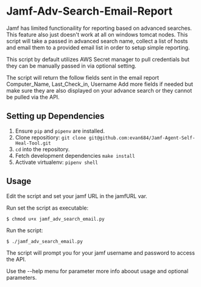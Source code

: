 # Jamf-Adv-Search-Email-Report
Jamf has limited functionaility for reporting based on advanced searches. This feature also just doesn't work at all on windows tomcat nodes. This script will take a passed in advanced search name, collect a list of hosts and email them to a provided email list in order to setup simple reporting.

This script by default utilizes AWS Secret manager to pull credentials but they can be manually passed in via optional setting.

The script will return the follow fields sent in the email report
Computer_Name, Last_Check_in, Username
Add more fields if needed but make sure they are also displayed on your advance search or they cannot be pulled via the API.


Setting up Dependencies
-------------------------

1. Ensure ``pip`` and ``pipenv`` are installed.
2. Clone repositiory: ``git clone git@github.com:evan684/Jamf-Agent-Self-Heal-Tool.git``
2. ``cd`` into the repository.
4. Fetch development dependencies ``make install``
5. Activate virtualenv: ``pipenv shell``

Usage
-----

Edit the script and set your jamf URL in the jamfURL var.

Run set the script as executable:

    $ chmod u+x jamf_adv_search_email.py
  
Run the script:
 
    $ ./jamf_adv_search_email.py
  
The script will prompt you for your jamf username and password to access the API. 

Use the --help menu for parameter more info aboout usage and optional parameters.
